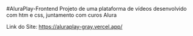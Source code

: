 #AluraPlay-Frontend
Projeto de uma plataforma de vídeos desenvolvido com htm e css, juntamento com curos Alura

Link do Site: https://aluraplay-gray.vercel.app/
